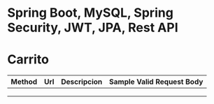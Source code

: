 <h1>Spring Boot, MySQL, Spring Security, JWT, JPA, Rest API</h1>
<p></p>

# Carrito

| Method   | Url        | Descripcion | Sample Valid Request Body|
|:---------|:-----------|:-----------|:---------|
| |  |  |  |
| |  |  |  |
| |  |  |  |
